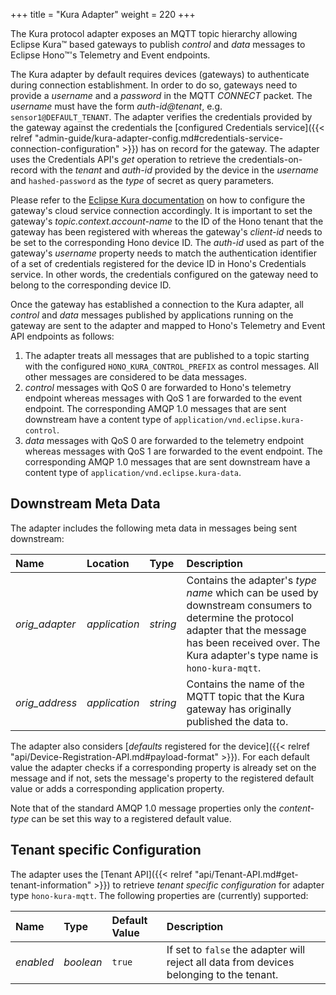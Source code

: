 +++
title = "Kura Adapter"
weight = 220
+++

The Kura protocol adapter exposes an MQTT topic hierarchy allowing Eclipse Kura&trade; based gateways to publish *control* and *data* messages to Eclipse Hono&trade;'s Telemetry and Event endpoints.
<!--more-->

The Kura adapter by default requires devices (gateways) to authenticate during connection establishment. In order to do so, gateways need to provide a *username* and a *password* in the MQTT *CONNECT* packet. The *username* must have the form *auth-id@tenant*, e.g. `sensor1@DEFAULT_TENANT`. The adapter verifies the credentials provided by the gateway against the credentials the [configured Credentials service]({{< relref "admin-guide/kura-adapter-config.md#credentials-service-connection-configuration" >}}) has on record for the gateway. The adapter uses the Credentials API's *get* operation to retrieve the credentials-on-record with the *tenant* and *auth-id* provided by the device in the *username* and `hashed-password` as the *type* of secret as query parameters.

Please refer to the [Eclipse Kura documentation](http://eclipse.github.io/kura/cloud/kura-cloud.html) on how to configure the gateway's cloud service connection accordingly. It is important to set the gateway's *topic.context.account-name* to the ID of the Hono tenant that the gateway has been registered with whereas the gateway's *client-id* needs to be set to the corresponding Hono device ID. The *auth-id* used as part of the gateway's *username* property needs to match the authentication identifier of a set of credentials registered for the device ID in Hono's Credentials service. In other words, the credentials configured on the gateway need to belong to the corresponding device ID.

Once the gateway has established a connection to the Kura adapter, all *control* and *data* messages published by applications running on the gateway are sent to the adapter and mapped to Hono's Telemetry and Event API endpoints as follows:

1. The adapter treats all messages that are published to a topic starting with the configured `HONO_KURA_CONTROL_PREFIX` as control messages. All other messages are considered to be data messages.
1. *control* messages with QoS 0 are forwarded to Hono's telemetry endpoint whereas messages with QoS 1 are forwarded to the event endpoint. The corresponding AMQP 1.0 messages that are sent downstream have a content type of `application/vnd.eclipse.kura-control`.
1. *data* messages with QoS 0 are forwarded to the telemetry endpoint whereas messages with QoS 1 are forwarded to the event endpoint. The corresponding AMQP 1.0 messages that are sent downstream have a content type of `application/vnd.eclipse.kura-data`.

## Downstream Meta Data

The adapter includes the following meta data in messages being sent downstream:

| Name               | Location        | Type      | Description                                                     |
| :----------------- | :-------------- | :-------- | :-------------------------------------------------------------- |
| *orig_adapter*     | *application*   | *string*  | Contains the adapter's *type name* which can be used by downstream consumers to determine the protocol adapter that the message has been received over. The Kura adapter's type name is `hono-kura-mqtt`. |
| *orig_address*     | *application*   | *string*  | Contains the name of the MQTT topic that the Kura gateway has originally published the data to. |

The adapter also considers [*defaults* registered for the device]({{< relref "api/Device-Registration-API.md#payload-format" >}}). For each default value the adapter checks if a corresponding property is already set on the message and if not, sets the message's property to the registered default value or adds a corresponding application property.

Note that of the standard AMQP 1.0 message properties only the *content-type* can be set this way to a registered default value.

## Tenant specific Configuration

The adapter uses the [Tenant API]({{< relref "api/Tenant-API.md#get-tenant-information" >}}) to retrieve *tenant specific configuration* for adapter type `hono-kura-mqtt`.
The following properties are (currently) supported:

| Name               | Type       | Default Value | Description                                                     |
| :----------------- | :--------- | :------------ | :-------------------------------------------------------------- |
| *enabled*          | *boolean*  | `true`       | If set to `false` the adapter will reject all data from devices belonging to the tenant. |
